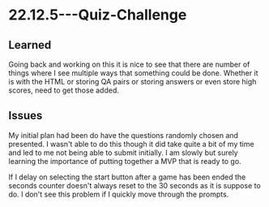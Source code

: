 # 22.12.5---Quiz-Challenge


## Learned

Going back and working on this it is nice to see that there are number of things where I see multiple ways that something could be done. Whether it is with the HTML or storing QA pairs or storing answers or even store high scores, need to get those added. 

## Issues

My initial plan had been do have the questions randomly chosen and presented. I wasn't able to do this though it did take quite a bit of my time and led to me not being able to submit initially. I am slowly but surely learning the importance of putting together a MVP that is ready to go. 

If I delay on selecting the start button after a game has been ended the seconds counter doesn't always reset to the 30 seconds as it is suppose to do. I don't see this problem if I quickly move through the prompts. 